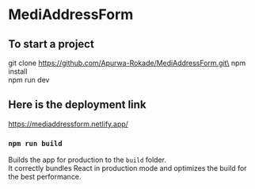 # MediAddressForm

## To start a project

git clone https://github.com/Apurwa-Rokade/MediAddressForm.git\
npm install \
npm run dev

## Here is the deployment link
https://mediaddressform.netlify.app/  

### `npm run build`

Builds the app for production to the `build` folder.\
It correctly bundles React in production mode and optimizes the build for the best performance.
